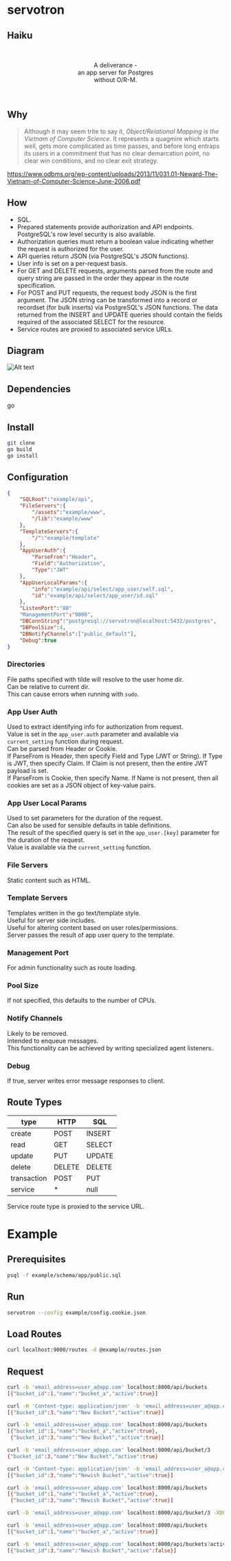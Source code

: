 # servotron

## Haiku
<br/>
<p align="center">
A deliverance -<br/>
an app server for Postgres<br/>
without O/R-M.
</p>
<br/>

## Why
>Although it may seem trite to say it, <i>Object/Relational Mapping is the Vietnam of Computer Science</i>. It represents a quagmire which starts well, gets more complicated as time passes, and before long entraps its users in a commitment that has no clear demarcation point, no clear win conditions, and no clear exit strategy.

https://www.odbms.org/wp-content/uploads/2013/11/031.01-Neward-The-Vietnam-of-Computer-Science-June-2006.pdf

## How
  * SQL.
  * Prepared statements provide authorization and API endpoints. PostgreSQL's row level security is also available.
  * Authorization queries must return a boolean value indicating whether the request is authorized for the user.
  * API queries return JSON (via PostgreSQL's JSON functions).
  * User info is set on a per-request basis.
  * For GET and DELETE requests, arguments parsed from the route and query string are passed in the order they appear in the route specification.
  * For POST and PUT requests, the request body JSON is the first argument. The JSON string can be transformed into a record or recordset (for bulk inserts) via PostgreSQL's JSON functions. The data returned from the INSERT and UPDATE queries should contain the fields required of the associated SELECT for the resource.
  * Service routes are proxied to associated service URLs.

## Diagram

![Alt text](doc/img/ServotronFlow.png "ServotronFlow")

## Dependencies
go

## Install
```bash
git clone
go build
go install
```

## Configuration
```json
{
	"SQLRoot":"example/api",
	"FileServers":{
		"/assets":"example/www",
		"/lib":"example/www"
	},
	"TemplateServers":{
		"/":"example/template"
	},
	"AppUserAuth":{
		"ParseFrom":"Header",
		"Field":"Authorization",
		"Type":"JWT"
	},
	"AppUserLocalParams":{
		"info":"example/api/select/app_user/self.sql",
		"id":"example/api/select/app_user/id.sql"
	},
	"ListenPort":"80"
	"ManagementPort":"9000",
	"DBConnString":"postgresql://servotron@localhost:5432/postgres",
	"DBPoolSize":4,
	"DBNotifyChannels":["public_default"],
	"Debug":true
}
```
### Directories
File paths specified with tilde will resolve to the user home dir.\
Can be relative to current dir.\
This can cause errors when running with `sudo`.

### App User Auth
Used to extract identifying info for authorization from request.\
Value is set in the `app_user.auth` parameter and available via `current_setting` function during request.\
Can be parsed from Header or Cookie.\
If ParseFrom is Header, then specify Field and Type (JWT or String). If Type is JWT, then specify Claim. If Claim is not present, then the entire JWT payload is set.\
If ParseFrom is Cookie, then specify Name. If Name is not present, then all cookies are set as a JSON object of key-value pairs.

### App User Local Params
Used to set parameters for the duration of the request.\
Can also be used for sensible defaults in table definitions.\
The result of the specified query is set in the `app_user.[key]` parameter for the duration of the request.\
Value is available via the `current_setting` function.

### File Servers
Static content such as HTML.

### Template Servers
Templates written in the go text/template style.\
Useful for server side includes.\
Useful for altering content based on user roles/permissions.\
Server passes the result of app user query to the template.

### Management Port
For admin functionality such as route loading.

### Pool Size
If not specified, this defaults to the number of CPUs.

### Notify Channels
Likely to be removed.\
Intended to enqueue messages.\
This functionality can be achieved by writing specialized agent listeners.

### Debug
If true, server writes error message responses to client.

## Route Types
type|HTTP|SQL
----|----|---
create|POST|INSERT
read|GET|SELECT
update|PUT|UPDATE
delete|DELETE|DELETE
transaction|POST|PUT|DELETE|TRANSACTION
service|*|null

Service route type is proxied to the service URL.

# Example

## Prerequisites
```bash
psql -f example/schema/app/public.sql
```

## Run
```bash
servotron --config example/config.cookie.json
```

## Load Routes
```bash
curl localhost:9000/routes -d @example/routes.json
```

## Request
```bash
curl -b 'email_address=user_a@app.com' localhost:8000/api/buckets
[{"bucket_id":1,"name":"bucket_a","active":true}]

curl -H 'Content-type: application/json' -b 'email_address=user_a@app.com' localhost:8000/api/bucket -XPOST -d '[{"name":"New Bucket"}]'
[{"bucket_id":3,"name":"New Bucket","active":true}]

curl -b 'email_address=user_a@app.com' localhost:8000/api/buckets
[{"bucket_id":1,"name":"bucket_a","active":true},
 {"bucket_id":3,"name":"New Bucket","active":true}]

curl -b 'email_address=user_a@app.com' localhost:8000/api/bucket/3
{"bucket_id":3,"name":"New Bucket","active":true}

curl -H 'Content-type: application/json' -b 'email_address=user_a@app.com' localhost:8000/api/bucket -XPUT -d '{"bucket_id":3,"name":"Newish Bucket"}'
[{"bucket_id":3,"name":"Newish Bucket","active":true}]

curl -b 'email_address=user_a@app.com' localhost:8000/api/buckets
[{"bucket_id":1,"name":"bucket_a","active":true},
 {"bucket_id":3,"name":"Newish Bucket","active":true}]

curl -b 'email_address=user_a@app.com' localhost:8000/api/bucket/3 -XDELETE

curl -b 'email_address=user_a@app.com' localhost:8000/api/buckets
[{"bucket_id":1,"name":"bucket_a","active":true}]

curl -b 'email_address=user_a@app.com' localhost:8000/api/buckets?active=false
[{"bucket_id":3,"name":"Newish Bucket","active":false}]
```

